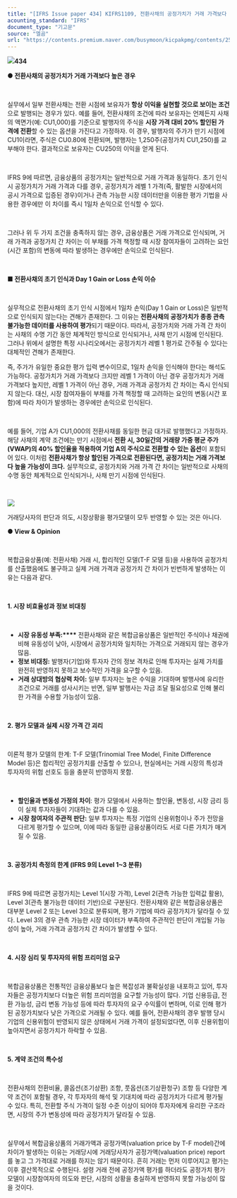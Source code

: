 ```yaml
---
title: "[IFRS Issue paper 434] KIFRS1109, 전환사채의 공정가치가 거래 가격보다 높은 경우와 Day 1 difference의 발생이유"
acounting_standard: "IFRS"
document_type: "기고문"
source: "엘곰"
url: "https://contents.premium.naver.com/busymoon/kicpakpmg/contents/250306104338542pf"
---
```

![](https://n2.news.naver.com/l.gif?type=content)**434**

**● 전환사채의 공정가치가 거래 가격보다 높은 경우**

​

실무에서 일부 전환사채는 전환 시점에 보유자가 **항상 이익을 실현할 것으로 보이는 조건**으로 발행되는 경우가 있다. 예를 들어, 전환사채의 조건에 따라 보유자는 언제든지 사채의 액면가(예: CU1,000)를 기준으로 발행자의 주식을 **시장 가격 대비 20% 할인된 가격에 전환**할 수 있는 옵션을 가진다고 가정하자. 이 경우, 발행자의 주가가 만기 시점에 CU1이라면, 주식은 CU0.80에 전환되며, 발행자는 1,250주(공정가치 CU1,250)를 교부해야 한다. 결과적으로 보유자는 CU250의 이익을 얻게 된다.

​

IFRS 9에 따르면, 금융상품의 공정가치는 일반적으로 거래 가격과 동일하다. 초기 인식 시 공정가치가 거래 가격과 다를 경우, 공정가치가 레벨 1 가격(즉, 활발한 시장에서의 공시 가격으로 입증된 경우)이거나 관측 가능한 시장 데이터만을 이용한 평가 기법을 사용한 경우에만 이 차이를 즉시 1일차 손익으로 인식할 수 있다.

​

그러나 위 두 가지 조건을 충족하지 않는 경우, 금융상품은 거래 가격으로 인식되며, 거래 가격과 공정가치 간 차이는 이 부채를 가격 책정할 때 시장 참여자들이 고려하는 요인(시간 포함)의 변동에 따라 발생하는 경우에만 손익으로 인식된다.

​

**■ 전환사채의 초기 인식과 Day 1 Gain or Loss 손익 이슈**

​

실무적으로 전환사채의 초기 인식 시점에서 1일차 손익(Day 1 Gain or Loss)은 일반적으로 인식되지 않는다는 견해가 존재한다. 그 이유는 **전환사채의 공정가치가 종종 관측 불가능한 데이터를 사용하여 평가**되기 때문이다. 따라서, 공정가치와 거래 가격 간 차이는 사채의 수명 기간 동안 체계적인 방식으로 인식되거나, 사채 만기 시점에 인식된다. 그러나 위에서 설명한 특정 시나리오에서는 공정가치가 레벨 1 평가로 간주될 수 있다는 대체적인 견해가 존재한다.

즉, 주가가 유일한 중요한 평가 입력 변수이므로, 1일차 손익을 인식해야 한다는 해석도 가능하다. 공정가치가 거래 가격보다 크지만 레벨 1 가격이 아닌 경우 공정가치가 거래 가격보다 높지만, 레벨 1 가격이 아닌 경우, 거래 가격과 공정가치 간 차이는 즉시 인식되지 않는다. 대신, 시장 참여자들이 부채를 가격 책정할 때 고려하는 요인의 변동(시간 포함)에 따라 차이가 발생하는 경우에만 손익으로 인식된다.

​

예를 들어, 기업 A가 CU1,000의 전환사채를 동일한 현금 대가로 발행했다고 가정하자.해당 사채의 계약 조건에는 만기 시점에서 **전환 시, 30일간의 거래량 가중 평균 주가(VWAP)의 40% 할인율을 적용하여 기업 A의 주식으로 전환할 수 있는 옵션**이 포함되어 있다. 이처럼 **전환사채가 항상 할인된 가격으로 전환된다면, 공정가치는 거래 가격보다 높을 가능성이 크다.** 실무적으로, 공정가치와 거래 가격 간 차이는 일반적으로 사채의 수명 동안 체계적으로 인식되거나, 사채 만기 시점에 인식된다.

​

![](https://scs-phinf.pstatic.net/MjAyNTAzMDZfMTI4/MDAxNzQxMjI1MjMzMjEz.U5WarFVPA6cl7g8SIghgOSugBYkTuzVoRV4TCRZWws4g.oa6rUXvAG8v06_3QmMi125LtVvPBGkZrqc_qoZ9XpyMg.PNG/image.png?type=w800)

거래당사자의 판단과 의도, 시장상황을 평가모델이 모두 반영할 수 있는 것은 아니다.

**● View & Opinion**

**​**

복합금융상품(예: 전환사채) 거래 시, 합리적인 모델(T-F 모델 등)을 사용하여 공정가치를 산출했음에도 불구하고 실제 거래 가격과 공정가치 간 차이가 빈번하게 발생하는 이유는 다음과 같다.

​

**1\. 시장 비효율성과 정보 비대칭**

​

- **시장 유동성 부족:****​** 전환사채와 같은 복합금융상품은 일반적인 주식이나 채권에 비해 유동성이 낮아, 시장에서 공정가치와 일치하는 가격으로 거래되지 않는 경우가 많음.
- **정보 비대칭:** 발행자(기업)와 투자자 간의 정보 격차로 인해 투자자는 실제 가치를 완전히 반영하지 못하고 보수적인 가격을 요구할 수 있음.
- **거래 상대방의 협상력 차이:** 일부 투자자는 높은 수익을 기대하며 발행사에 유리한 조건으로 거래를 성사시키는 반면, 일부 발행사는 자금 조달 필요성으로 인해 불리한 가격을 수용할 가능성이 있음.

​

**2\. 평가 모델과 실제 시장 가격 간 괴리**

​

이론적 평가 모델의 한계: T-F 모델(Trinomial Tree Model, Finite Difference Model 등)은 합리적인 공정가치를 산출할 수 있으나, 현실에서는 거래 시장의 특성과 투자자의 위험 선호도 등을 충분히 반영하지 못함.

​

- **할인율과 변동성 가정의 차이**: 평가 모델에서 사용하는 할인율, 변동성, 시장 금리 등이 실제 투자자들이 기대하는 값과 다를 수 있음.
- **시장 참여자의 주관적 판단:** 일부 투자자는 특정 기업의 신용위험이나 주가 전망을 다르게 평가할 수 있으며, 이에 따라 동일한 금융상품이라도 서로 다른 가치가 매겨질 수 있음.

​

**3\. 공정가치 측정의 한계 (IFRS 9의 Level 1~3 분류)**

​

IFRS 9에 따르면 공정가치는 Level 1(시장 가격), Level 2(관측 가능한 입력값 활용), Level 3(관측 불가능한 데이터 기반)으로 구분된다. 전환사채와 같은 복합금융상품은 대부분 Level 2 또는 Level 3으로 분류되며, 평가 기법에 따라 공정가치가 달라질 수 있다. Level 3의 경우 관측 가능한 시장 데이터가 부족하여 주관적인 판단이 개입될 가능성이 높아, 거래 가격과 공정가치 간 차이가 발생할 수 있다.

​

**4\. 시장 심리 및 투자자의 위험 프리미엄 요구**

**​**

복합금융상품은 전통적인 금융상품보다 높은 복잡성과 불확실성을 내포하고 있어, 투자자들은 공정가치보다 더높은 위험 프리미엄을 요구할 가능성이 많다. 기업 신용등급, 전환 가능성, 금리 변동 가능성 등에 따라 투자자의 요구 수익률이 변하며, 이로 인해 평가된 공정가치보다 낮은 가격으로 거래될 수 있다. 예를 들어, 전환사채의 경우 발행 당시 기업의 신용위험이 반영되지 않은 상태에서 거래 가격이 설정되었다면, 이후 신용위험이 높아지면서 공정가치가 하락할 수 있음.

​

**5\. 계약 조건의 특수성**

​

전환사채의 전환비율, 콜옵션(조기상환) 조항, 풋옵션(조기상환청구) 조항 등 다양한 계약 조건이 포함될 경우, 각 투자자의 해석 및 기대치에 따라 공정가치가 다르게 평가될 수 있다. 특히, 전환할 주식 가격이 일정 수준 이상이 되어야 투자자에게 유리한 구조라면, 시장의 주가 변동성에 따라 공정가치가 달라질 수 있음.

​

실무에서 복합금융상품의 거래가액과 공정가액(valuation price by T-F model)간에 차이가 발생하는 이유는 거래당시에 거래당사자가 공정가액(valuation price) report를 놓고 그 가격대로 거래를 하지는 않기 때문이다. 흔히 거래는 먼저 이루어지고 평가는 이후 결산목적으로 수행된다. 설령 거래 전에 공정가액 평가를 하더라도 공정가치 평가모델이 시장참여자의 의도와 판단, 시장의 상황을 충실하게 반영하지 못할 가능성이 많을 것이다.

*​*